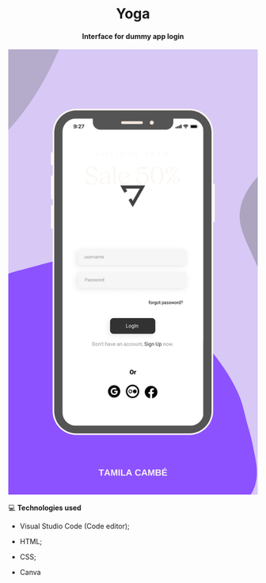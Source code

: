# 
<h1 align = center> Yoga </h1>

<h4 align = center>Interface for dummy app login</h4>

<p align = center>
  <img width ="600px" src="https://github.com/TamilaCambe/yoga-interface/blob/main/yoga%20app.svg">
  </p>
  
  💻 <strong>Technologies used</strong>

 * Visual Studio Code (Code editor);

* HTML;

* CSS;

* Canva



